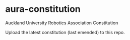 # aura-constitution
Auckland University Robotics Association Constitution


Upload the latest constitution (last emended) to this repo.
